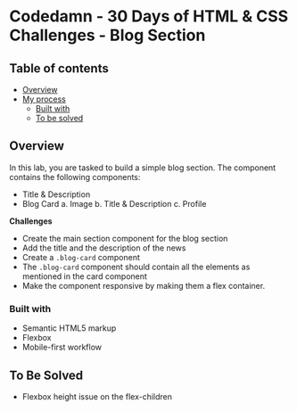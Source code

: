 # Codedamn - 30 Days of HTML & CSS Challenges - Blog Section

## Table of contents

- [Overview](#overview)
- [My process](#my-process)
  - [Built with](#built-with)
  - [To be solved](#to-be-solved)

## Overview

In this lab, you are tasked to build a simple blog section. The component contains the following components:

- Title & Description
- Blog Card a. Image b. Title & Description c. Profile

**Challenges**

- Create the main section component for the blog section
- Add the title and the description of the news
- Create a `.blog-card` component
- The `.blog-card` component should contain all the elements as mentioned in the card component
- Make the component responsive by making them a flex container.

### Built with

- Semantic HTML5 markup
- Flexbox
- Mobile-first workflow

## To Be Solved

- Flexbox height issue on the flex-children
